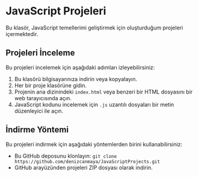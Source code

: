 # JavaScript Projeleri

Bu klasör, JavaScript temellerimi geliştirmek için oluşturduğum projeleri içermektedir.

## Projeleri İnceleme

Bu projeleri incelemek için aşağıdaki adımları izleyebilirsiniz:

1.  Bu klasörü bilgisayarınıza indirin veya kopyalayın.
2.  Her bir proje klasörüne gidin.
3.  Projenin ana dizinindeki `index.html` veya benzeri bir HTML dosyasını bir web tarayıcısında açın.
4.  JavaScript kodunu incelemek için `.js` uzantılı dosyaları bir metin düzenleyici ile açın.

## İndirme Yöntemi

Bu projeleri indirmek için aşağıdaki yöntemlerden birini kullanabilirsiniz:

*   Bu GitHub deposunu klonlayın: `git clone https://github.com/denizcanmaya/JavaScriptProjects.git`
*   GitHub arayüzünden projeleri ZIP dosyası olarak indirin.
